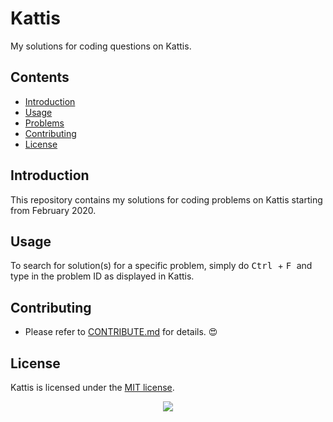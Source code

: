 # Kattis
My solutions for coding questions on Kattis.

## Contents
- [Introduction](#Introduction)
- [Usage](#Usage)
- [Problems](#Problems)
- [Contributing](#Contributing)
- [License](#License)

## Introduction
This repository contains my solutions for coding problems on Kattis starting from February 2020.

## Usage
To search for solution(s) for a specific problem, simply do <kbd> Ctrl </kbd> + <kbd> F </kbd> and type in the problem ID as displayed in Kattis.

## Contributing
- Please refer to [CONTRIBUTE.md](./CONTRIBUTE.md) for details. :heart_eyes:

## License
Kattis is licensed under the [MIT license](./LICENSE).

<p align="center">
  <img src="open.kattis.com/images/kattis/judge.png?7f7dbf">
</p>
